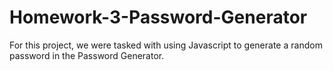 # Homework-3-Password-Generator
For this project, we were tasked with using Javascript to generate a random password in the Password Generator.
